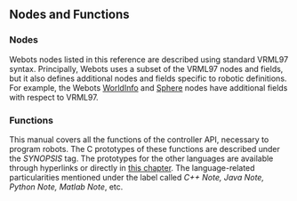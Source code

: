 ## Nodes and Functions

### Nodes

Webots nodes listed in this reference are described using standard VRML97 syntax.
Principally, Webots uses a subset of the VRML97 nodes and fields, but it also
defines additional nodes and fields specific to robotic definitions. For
example, the Webots [WorldInfo](worldinfo.md) and [Sphere](sphere.md) nodes have
additional fields with respect to VRML97.

### Functions

This manual covers all the functions of the controller API, necessary to program
robots. The C prototypes of these functions are described under the *SYNOPSIS*
tag. The prototypes for the other languages are available through hyperlinks or
directly in [this chapter](other-apis.md). The language-related particularities
mentioned under the label called *C++ Note, Java Note, Python Note, Matlab
Note*, etc.
